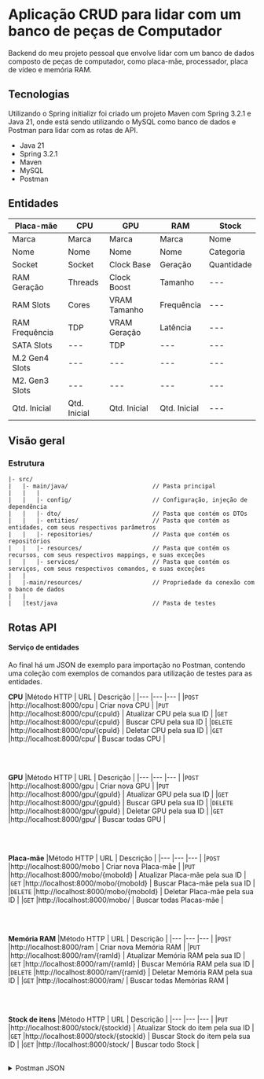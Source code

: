 # Aplicação CRUD para lidar com um banco de peças de Computador

Backend do meu projeto pessoal que envolve lidar com um banco de dados composto de peças de computador, como placa-mãe, processador, placa de vídeo e memória RAM.

## Tecnologias
Utilizando o Spring initializr foi criado um projeto Maven com Spring 3.2.1 e Java 21, onde está sendo utilizando o MySQL como banco de dados e Postman para lidar com as rotas de API.
* Java 21
* Spring 3.2.1
* Maven
* MySQL
* Postman

## Entidades

| Placa-mãe      | CPU          | GPU          | RAM          | Stock      |
| ---            | ---          | ---          | ---          | ---        |
| Marca          | Marca        | Marca        | Marca        | Nome       |
| Nome           | Nome         | Nome         | Nome         | Categoria  |
| Socket         | Socket       | Clock Base   | Geração      | Quantidade |
| RAM Geração    | Threads      | Clock Boost  | Tamanho      | ---        | 
|  RAM Slots     | Cores        | VRAM Tamanho | Frequência   | ---        | 
| RAM Frequência | TDP          | VRAM Geração | Latência     | ---        | 
| SATA Slots     | ---          | TDP          | ---          | ---        | 
| M.2 Gen4 Slots | ---          | ---          | ---          | ---        | 
| M2. Gen3 Slots | ---          | ---          | ---          | ---        | 
| Qtd. Inicial   | Qtd. Inicial | Qtd. Inicial | Qtd. Inicial | ---        | 

## Visão geral

### Estrutura

```
|- src/
|   |- main/java/                        // Pasta principal
|   |   |
|   |   |- config/                       // Configuração, injeção de dependência
|   |   |- dto/                          // Pasta que contém os DTOs
|   |   |- entities/                     // Pasta que contém as entidades, com seus respectivos parâmetros
|   |   |- repositories/                 // Pasta que contém os repositórios
|   |   |- resources/                    // Pasta que contém os recursos, com seus respectivos mappings, e suas exceções
|   |   |- services/                     // Pasta que contém os serviços, com seus respectivos comandos, e suas exceções
|   |
|   |-main/resources/                    // Propriedade da conexão com o banco de dados
|   |
|   |test/java                           // Pasta de testes
```

## Rotas API

#### Serviço de entidades
Ao final há um JSON de exemplo para importação no Postman, contendo uma coleção com exemplos de comandos para utilização de testes para as entidades.

**CPU**
|Método HTTP | URL                              | Descrição                 |
|---         |---                               |---                        |
|`POST`      |http://localhost:8000/cpu         | Criar nova CPU            |
|`PUT`       |http://localhost:8000/cpu/{cpuId} | Atualizar CPU pela sua ID |
|`GET`       |http://localhost:8000/cpu/{cpuId} | Buscar CPU pela sua ID    |
|`DELETE`    |http://localhost:8000/cpu/{cpuId} | Deletar CPU pela sua ID   |
|`GET`       |http://localhost:8000/cpu/        | Buscar todas CPU         |

<br>
<br>

**GPU**
|Método HTTP | URL                              | Descrição                 |
|---         |---                               |---                        |
|`POST`      |http://localhost:8000/gpu         | Criar nova GPU            |
|`PUT`       |http://localhost:8000/gpu/{gpuId} | Atualizar GPU pela sua ID |
|`GET`       |http://localhost:8000/gpu/{gpuId} | Buscar GPU pela sua ID    |
|`DELETE`    |http://localhost:8000/gpu/{gpuId} | Deletar GPU pela sua ID   |
|`GET`       |http://localhost:8000/gpu/        | Buscar todas GPU         |

<br>
<br>

**Placa-mãe**
|Método HTTP | URL                                | Descrição                        |
|---         |---                                 |---                               |
|`POST`      |http://localhost:8000/mobo          | Criar nova Placa-mãe             |
|`PUT`       |http://localhost:8000/mobo/{moboId} | Atualizar Placa-mãe pela sua ID  |
|`GET`       |http://localhost:8000/mobo/{moboId} | Buscar Placa-mãe pela sua ID     |
|`DELETE`    |http://localhost:8000/mobo/{moboId} | Deletar Placa-mãe pela sua ID    |
|`GET`       |http://localhost:8000/mobo/         | Buscar todas Placas-mãe         |

<br>
<br>

**Memória RAM**
|Método HTTP | URL                              | Descrição                          |
|---         |---                               |---                                 |
|`POST`      |http://localhost:8000/ram         | Criar nova Memória RAM             |
|`PUT`       |http://localhost:8000/ram/{ramId} | Atualizar Memória RAM pela sua ID  |
|`GET`       |http://localhost:8000/ram/{ramId} | Buscar Memória RAM pela sua ID     |
|`DELETE`    |http://localhost:8000/ram/{ramId} | Deletar Memória RAM pela sua ID    |
|`GET`       |http://localhost:8000/ram/        | Buscar todas Memórias RAM         |

<br>
<br>

**Stock de itens**
|Método HTTP | URL                                    | Descrição                           |
|---         |---                                     |---                                  |
|`PUT`       |http://localhost:8000/stock/{stockId}   | Atualizar Stock do item pela sua ID |
|`GET`       |http://localhost:8000/stock/{stockId}   | Buscar Stock do item pela sua ID    |
|`GET`       |http://localhost:8000/stock/            | Buscar todo Stock                   |

<br>


<details>
  <summary> Postman JSON </summary>
  
```json
{
	"info": {
		"_postman_id": "1700b2f0-3dc5-49ba-a247-4d9ded66f494",
		"name": "Backend PC",
		"schema": "https://schema.getpostman.com/json/collection/v2.0.0/collection.json",
		"_exporter_id": "30170685"
	},
	"item": [
		{
			"name": "CPU",
			"item": [
				{
					"name": "GET CPU",
					"request": {
						"method": "GET",
						"header": [],
						"url": "http://localhost:8080/cpu"
					},
					"response": []
				},
				{
					"name": "POST CPU",
					"request": {
						"method": "POST",
						"header": [],
						"body": {
							"mode": "raw",
							"raw": "{\r\n    \"brand\": \"Intel\",\r\n    \"name\": \"Core i3 2100\",\r\n    \"socket\": \"LGA1155\",\r\n    \"cores\": 2,\r\n    \"threads\": 4,\r\n    \"tdp\": 65,\r\n    \"initialQuantity\": 10\r\n}",
							"options": {
								"raw": {
									"language": "json"
								}
							}
						},
						"url": "http://localhost:8080/cpu"
					},
					"response": []
				},
				{
					"name": "PUT CPU",
					"request": {
						"method": "PUT",
						"header": [],
						"body": {
							"mode": "raw",
							"raw": "{\r\n    \"name\" : \"Ryzen 5 2600G\"\r\n}",
							"options": {
								"raw": {
									"language": "json"
								}
							}
						},
						"url": "http://localhost:8080/cpu/8"
					},
					"response": []
				},
				{
					"name": "DELETE CPU",
					"request": {
						"method": "DELETE",
						"header": [],
						"url": "http://localhost:8080/cpu/5"
					},
					"response": []
				}
			]
		},
		{
			"name": "GPU",
			"item": [
				{
					"name": "GET GPU",
					"request": {
						"method": "GET",
						"header": [],
						"url": "http://localhost:8080/gpu/29"
					},
					"response": []
				},
				{
					"name": "POST GPU",
					"request": {
						"method": "POST",
						"header": [],
						"body": {
							"mode": "raw",
							"raw": "{\r\n    \"brand\": \"Nvidia GeForce\",\r\n    \"name\": \"GTX 960\",\r\n    \"baseClock\": 1127,\r\n    \"boostClock\": 1178,\r\n    \"vramSize\": 2,\r\n    \"vramGen\": \"GDDR5\",\r\n    \"tdp\": 120,\r\n    \"initialQuantity\": 10\r\n}",
							"options": {
								"raw": {
									"language": "json"
								}
							}
						},
						"url": "http://localhost:8080/gpu"
					},
					"response": []
				},
				{
					"name": "PUT GPU",
					"request": {
						"method": "PUT",
						"header": [],
						"body": {
							"mode": "raw",
							"raw": "{\r\n    \"tdp\" : 185\r\n}",
							"options": {
								"raw": {
									"language": "json"
								}
							}
						},
						"url": "http://localhost:8080/gpu/28"
					},
					"response": []
				},
				{
					"name": "DELETE GPU",
					"request": {
						"method": "DELETE",
						"header": [],
						"url": "http://localhost:8080/gpu/27"
					},
					"response": []
				}
			]
		},
		{
			"name": "MOBO",
			"item": [
				{
					"name": "GET Motherboard",
					"request": {
						"method": "GET",
						"header": []
					},
					"response": []
				},
				{
					"name": "POST Motherboard",
					"request": {
						"method": "POST",
						"header": []
					},
					"response": []
				},
				{
					"name": "PUT Motherboard",
					"request": {
						"method": "PUT",
						"header": []
					},
					"response": []
				},
				{
					"name": "DELETE Motherboard",
					"request": {
						"method": "DELETE",
						"header": []
					},
					"response": []
				}
			]
		},
		{
			"name": "RAM",
			"item": [
				{
					"name": "GET RAM",
					"request": {
						"method": "GET",
						"header": []
					},
					"response": []
				},
				{
					"name": "POST RAM",
					"request": {
						"method": "POST",
						"header": []
					},
					"response": []
				},
				{
					"name": "PUT RAM",
					"request": {
						"method": "PUT",
						"header": []
					},
					"response": []
				},
				{
					"name": "DELETE RAM",
					"request": {
						"method": "DELETE",
						"header": []
					},
					"response": []
				}
			]
		},
		{
			"name": "Stock",
			"item": [
				{
					"name": "GET Stock",
					"protocolProfileBehavior": {
						"disableBodyPruning": true
					},
					"request": {
						"method": "GET",
						"header": [],
						"body": {
							"mode": "raw",
							"raw": "",
							"options": {
								"raw": {
									"language": "text"
								}
							}
						},
						"url": "http://localhost:8080/stock/5"
					},
					"response": []
				},
				{
					"name": "PUT Stock",
					"request": {
						"method": "PUT",
						"header": [],
						"body": {
							"mode": "raw",
							"raw": "1",
							"options": {
								"raw": {
									"language": "json"
								}
							}
						},
						"url": "http://localhost:8080/stock/12"
					},
					"response": []
				},
				{
					"name": "DELETE Stock - TODO",
					"request": {
						"method": "DELETE",
						"header": [],
						"body": {
							"mode": "raw",
							"raw": "1",
							"options": {
								"raw": {
									"language": "json"
								}
							}
						},
						"url": "http://localhost:8080/stock/4"
					},
					"response": []
				}
			]
		}
	]
}
```
</details>
